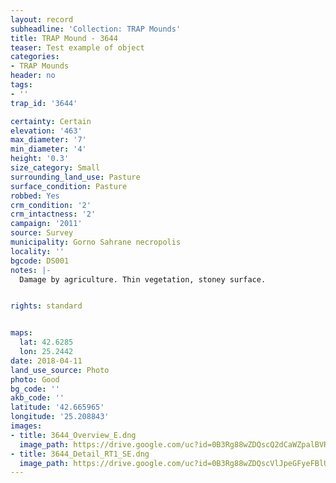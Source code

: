 ```yaml
---
layout: record
subheadline: 'Collection: TRAP Mounds'
title: TRAP Mound - 3644
teaser: Test example of object
categories:
- TRAP Mounds
header: no
tags:
- ''
trap_id: '3644'

certainty: Certain
elevation: '463'
max_diameter: '7'
min_diameter: '4'
height: '0.3'
size_category: Small
surrounding_land_use: Pasture
surface_condition: Pasture
robbed: Yes
crm_condition: '2'
crm_intactness: '2'
campaign: '2011'
source: Survey
municipality: Gorno Sahrane necropolis
locality: ''
bgcode: DS001
notes: |-
  Damage by agriculture. Thin vegetation, stoney surface.


rights: standard


maps:
  lat: 42.6285
  lon: 25.2442
date: 2018-04-11
land_use_source: Photo
photo: Good
bg_code: ''
akb_code: ''
latitude: '42.665965'
longitude: '25.208843'
images:
- title: 3644_Overview_E.dng
  image_path: https://drive.google.com/uc?id=0B3Rg88wZDQscQ2dCaWZpalBVR2s
- title: 3644_Detail_RT1_SE.dng
  image_path: https://drive.google.com/uc?id=0B3Rg88wZDQscVlJpeGFyeFBlU0k
---
```

